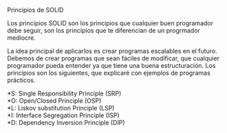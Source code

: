 Principios de SOLID

Los principios SOLID son los principios que cualquier buen programador debe seguir, son los principios que te diferencian
de un progrmador mediocre.

La idea principal de aplicarlos es crear programas escalables en el futuro. Debemos de crear programas que sean fáciles de modificar,
que cualquier programador pueda entender ya que tiene una buena estructuración. Los principios son los siguientes, que explicaré con
ejemplos de programas prácticos.

*S: Single Responsibility Principle (SRP)                                                                                                 
*O: Open/Closed Principle (OSP)                                                                                                         
*L: Liskov substitution Principle (LSP)                                                                                                   
*I: Interface Segregation Principle (ISP)                                                                                                 
*D: Dependency Inversion Principle (DIP)                                                                                                    

